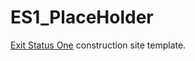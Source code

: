 ES1_PlaceHolder
===============

[Exit Status One](http://exitstatusone.com) construction site template. 